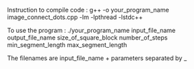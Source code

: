 Instruction to compile code : 
g++ -o your_program_name image_connect_dots.cpp -lm -lpthread -lstdc++   

To use the program : 
./your_program_name input_file_name output_file_name size_of_square_block number_of_steps min_segment_length max_segment_length

The filenames are input_file_name + parameters separated by _